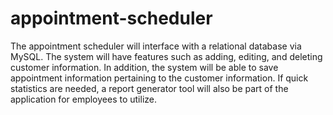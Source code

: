 # appointment-scheduler

The appointment scheduler will interface with a relational database via MySQL. The system will have features such as adding, editing, and deleting customer information. In addition, the system will be able to save appointment information pertaining to the customer information. If quick statistics are needed, a report generator tool will also be part of the application for employees to utilize.
